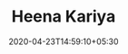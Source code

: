 ---
title: Heena Kariya
date: 2020-04-23T14:59:10+05:30
draft: false

person_image: /img/team/heena-kariya.png
first_name: Heena 
last_name: Kariya
job_title: JAMStack, Hugo, Web Developer
email:
  - "heena.kariya.fatah@gmail.com"

phone: 
  - "+91 94287 94129"
  
description: Started career at Fatah Digital as Web Developer, impressed CEO with dedication and improved skills and got promoted in just 3 months. Leading a team of 2 Web Developers and continuously growing my skills in Web Development. I have 13 months of experience as a Web Developer as of April 2020.
skills:
  - "HTML"
  - "CSS"
  - "JAMstack"
  - "Hugo"
  - "JavaScript"
  - "jQuery"
  - "Bootstrap"
  - "SASS"
  - "Jekyll"
  - "GitLab"
  - "GitHub"
  - "Netlify"
  - "VS Code"
  - "SourceTree"
  - "BitBucket"

experience: "13 month"
github_username: "heenakariya"

projects:
  - name: Thread Learning
    logo: /img/clients/thread-learning-logo.png
    url: "https://https://www.threadlearning.com/"
    description: "Worked with Faizan on this project and developed theunderstanding of SEO in Hugo and Static Websites."
  - name: BIPP Inc
    logo: /img/clients/bipp-inc-logo.png
    url: "https://bipp.io"
    description: "Worked on this JAMStack based documentation website fromscratch. Leading the project on my own. Taking instructions from client directly."
  - name: Couples Resorts UK
    logo: /img/clients/couple-resorts-uk-logo.png
    url: "http://couplesresorts.co.uk/"
    description: "Ther very first Hugo JAMStack based website I worked on as Web Developer at Fatah Digital. The learning experience was mixed with different feelings because I never built something this massive. Everyday was a new challenge."
  - name: Swabian Instruments 
    logo: /img/clients/swabian-instruments-logo.png
    url: "https://www.swabianinstruments.com/"
    description: "Worked on this website as junior developer under Faizan’s leadership at Fatah Digital. This was initially a small project and turned out to be a long term client because they enjoyed working with us."
  - name: IBSE - IIT Madras
    logo: /img/clients/ibse-iit-madras-logo.png
    url: "https://ibse.iitm.ac.in/"
    description: "It is such an honor to get an opportunity to work with IIT Madras people. This website was very complex and I lead the entire development process with help from Faizan. This is a Multi Author, Research Paper Publishing and Institute profile website based on Hugo. Indian Institute of Technology is one of the top institutes in the world and IBSE is an entity part of IIT Madras."
---